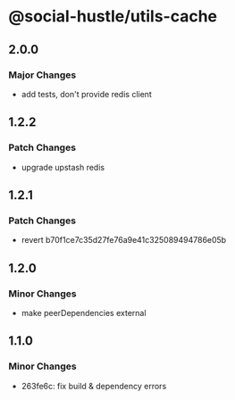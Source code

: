 # @social-hustle/utils-cache

## 2.0.0

### Major Changes

- add tests, don't provide redis client

## 1.2.2

### Patch Changes

- upgrade upstash redis

## 1.2.1

### Patch Changes

- revert b70f1ce7c35d27fe76a9e41c325089494786e05b

## 1.2.0

### Minor Changes

- make peerDependencies external

## 1.1.0

### Minor Changes

- 263fe6c: fix build & dependency errors

